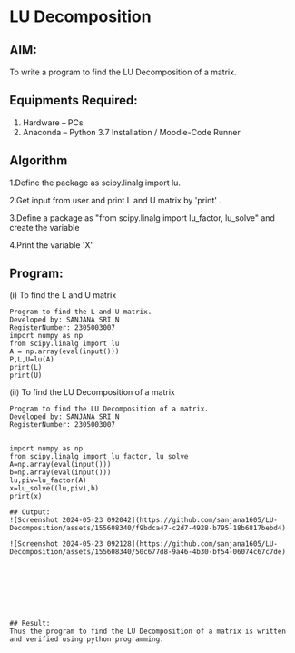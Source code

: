 # LU Decomposition 

## AIM:
To write a program to find the LU Decomposition of a matrix.

## Equipments Required:
1. Hardware – PCs
2. Anaconda – Python 3.7 Installation / Moodle-Code Runner

## Algorithm
1.Define the package as scipy.linalg import lu.

2.Get input from user and print L and U matrix by 'print' .

3.Define a package as "from scipy.linalg import lu_factor, lu_solve" and create the variable

4.Print the variable 'X'

## Program:
(i) To find the L and U matrix
```
Program to find the L and U matrix.
Developed by: SANJANA SRI N
RegisterNumber: 2305003007 
import numpy as np
from scipy.linalg import lu
A = np.array(eval(input()))
P,L,U=lu(A)
print(L)
print(U)
```
(ii) To find the LU Decomposition of a matrix
```
Program to find the LU Decomposition of a matrix.
Developed by: SANJANA SRI N
RegisterNumber: 2305003007


import numpy as np
from scipy.linalg import lu_factor, lu_solve
A=np.array(eval(input()))
b=np.array(eval(input()))
lu,piv=lu_factor(A)
x=lu_solve((lu,piv),b)
print(x) 

## Output:
![Screenshot 2024-05-23 092042](https://github.com/sanjana1605/LU-Decomposition/assets/155608340/f9bdca47-c2d7-4928-b795-18b6817bebd4)

![Screenshot 2024-05-23 092128](https://github.com/sanjana1605/LU-Decomposition/assets/155608340/50c677d8-9a46-4b30-bf54-06074c67c7de)








## Result:
Thus the program to find the LU Decomposition of a matrix is written and verified using python programming.


